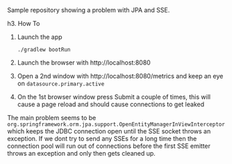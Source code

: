 Sample repository showing a problem with JPA and SSE.

h3. How To

1. Launch the app

    ```
    ./gradlew bootRun
    ```

2. Launch the browser with http://localhost:8080

3. Open a 2nd window with http://localhost:8080/metrics and keep an eye on `datasource.primary.active`

4. On the 1st browser window press Submit a couple of times, this will cause a page reload and should cause connections
   to get leaked
   
The main problem seems to be `org.springframework.orm.jpa.support.OpenEntityManagerInViewInterceptor` which keeps the 
JDBC connection open until the SSE socket throws an exception. If we dont try to send any SSEs for a long time
then the connection pool will run out of connections before the first SSE emitter throws an exception and only then gets 
cleaned up.